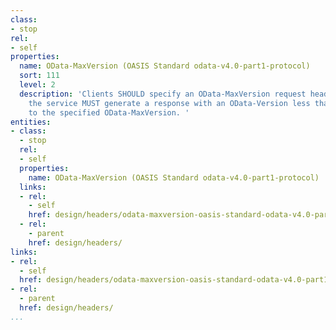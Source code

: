 ```yaml
---
class:
- stop
rel:
- self
properties:
  name: OData-MaxVersion (OASIS Standard odata-v4.0-part1-protocol)
  sort: 111
  level: 2
  description: 'Clients SHOULD specify an OData-MaxVersion request header. If specified
    the service MUST generate a response with an OData-Version less than or equal
    to the specified OData-MaxVersion. '
entities:
- class:
  - stop
  rel:
  - self
  properties:
    name: OData-MaxVersion (OASIS Standard odata-v4.0-part1-protocol)
  links:
  - rel:
    - self
    href: design/headers/odata-maxversion-oasis-standard-odata-v4.0-part1-protocol.md
  - rel:
    - parent
    href: design/headers/
links:
- rel:
  - self
  href: design/headers/odata-maxversion-oasis-standard-odata-v4.0-part1-protocol.md
- rel:
  - parent
  href: design/headers/
...
```


